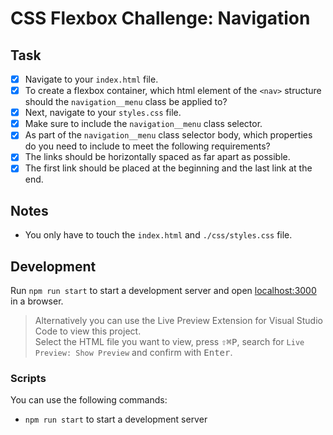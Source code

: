 # CSS Flexbox Challenge: Navigation

## Task

- [x] Navigate to your `index.html` file.
- [x] To create a flexbox container, which html element of the `<nav>` structure should the `navigation__menu` class be applied to?
- [x] Next, navigate to your `styles.css` file.
- [x] Make sure to include the `navigation__menu` class selector.
- [x] As part of the `navigation__menu` class selector body, which properties do you need to include to meet the following requirements?
- [x] The links should be horizontally spaced as far apart as possible.
- [x] The first link should be placed at the beginning and the last link at the end.

## Notes

- You only have to touch the `index.html` and `./css/styles.css` file.

## Development

Run `npm run start` to start a development server and open [localhost:3000](http://localhost:3000) in a browser.

> Alternatively you can use the Live Preview Extension for Visual Studio Code to view this project.  
> Select the HTML file you want to view, press <kbd>⇧</kbd><kbd>⌘</kbd><kbd>P</kbd>, search for `Live Preview: Show Preview` and confirm with <kbd>Enter</kbd>.

### Scripts

You can use the following commands:

- `npm run start` to start a development server

